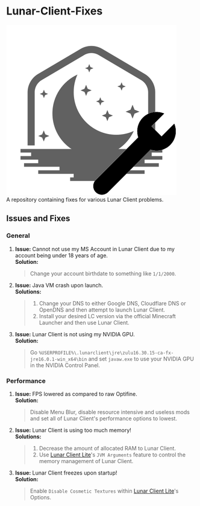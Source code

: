 # Lunar-Client-Fixes
![image.png](https://github.com/Aetopia/Lunar-Client-Fixes/blob/main/lunar-client.png)  
A repository containing fixes for various Lunar Client problems.

## Issues and Fixes
### General

1. <b>Issue:</b> Cannot not use my MS Account in Lunar Client due to my account being under 18 years of age.  
   <b>Solution:</b> 
   > Change your account birthdate to something like `1/1/2000`.
   
2. <b>Issue:</b> Java VM crash upon launch.  
   <b>Solutions:</b> 
    > 1. Change your DNS to either Google DNS, Cloudflare DNS or OpenDNS and then attempt to launch Lunar Client.  
    > 2. Install your desired LC version via the official Minecraft Launcher and then use Lunar Client.

3. <b>Issue:</b> Lunar Client is not using my NVIDIA GPU.  
   <b>Solution:</b> 
   > Go `%USERPROFILE%\.lunarclient\jre\zulu16.30.15-ca-fx-jre16.0.1-win_x64\bin` and set `javaw.exe` to use your NVIDIA GPU in the NVIDIA Control Panel.
### Performance

1. <b>Issue:</b> FPS lowered as compared to raw Optifine.  
   <b>Solution:</b> 
   > Disable Menu Blur, disable resource intensive and useless mods and set all of Lunar Client's performance options to lowest.
   
2. <b>Issue:</b> Lunar Client is using too much memory!  
   <b>Solutions:</b>  
   > 1. Decrease the amount of allocated RAM to Lunar Client.
   > 2. Use [Lunar Client Lite](https://github.com/Aetopia/Lunar-Client-Lite-Launcher)'s `JVM Arguments` feature to control the memory management of Lunar Client.

3. <b>Issue:</b> Lunar Client freezes upon startup!  
   <b>Solution:</b>  
   > Enable `Disable Cosmetic Textures` within [Lunar Client Lite](https://github.com/Aetopia/Lunar-Client-Lite-Launcher)'s Options.
   
   
